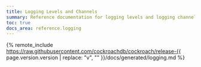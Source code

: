```yaml
---
title: Logging Levels and Channels
summary: Reference documentation for logging levels and logging channels.
toc: true
docs_area: reference.logging
---
```


{% remote_include https://raw.githubusercontent.com/cockroachdb/cockroach/release-{{ page.version.version | replace: "v", "" }}/docs/generated/logging.md %}
